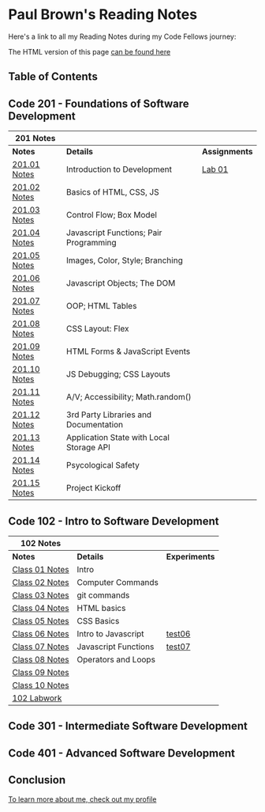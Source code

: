 # Paul Brown's Reading Notes

Here's a link to all my Reading Notes during my Code Fellows journey:

The HTML version of this page [can be found here](https://0xquasark.github.io/reading-notes/)

## Table of Contents
## Code 201 - Foundations of Software Development

| 201 Notes                                |                                          |                         |
| ---------------------------------------- | ---------------------------------------- | ----------------------- |
| **Notes**                                | **Details**                              | **Assignments**         |
| [201.01 Notes](201/201-class01.md)       | Introduction to Development	            | [Lab 01](201/labs/lab01/201-lab01.html)                        |
| [201.02 Notes](201/201-class02.md)       | Basics of HTML, CSS, JS                  |                         |
| [201.03 Notes](201/201-class03.md)       | Control Flow; Box Model                  |                         |
| [201.04 Notes](201/201-class04.md)       | Javascript Functions; Pair Programming   |                         |
| [201.05 Notes](201/201-class05.md)       | Images, Color, Style; Branching          |                         |
| [201.06 Notes](201/201-class06.md)       | Javascript Objects; The DOM	            |                         |
| [201.07 Notes](201/201-class07.md)       | OOP; HTML Tables	                        |                         |
| [201.08 Notes](201/201-class08.md)       | CSS Layout: Flex	                        |                         |
| [201.09 Notes](201/201-class09.md)       | HTML Forms & JavaScript Events	          |                         |
| [201.10 Notes](201/201-class10.md)       | JS Debugging; CSS Layouts	              |                         |
| [201.11 Notes](201/201-class11.md)       | A/V; Accessibility; Math.random()  	    |                         |
| [201.12 Notes](201/201-class12.md)       | 3rd Party Libraries and Documentation	  |                         |
| [201.13 Notes](201/201-class13.md)       | Application State with Local Storage API	|                         |
| [201.14 Notes](201/201-class14.md)       | Psycological Safety	                    |                         |
| [201.15 Notes](201/201-class15.md)       | Project Kickoff	                        |                         |


## Code 102 - Intro to Software Development
| 102 Notes                                               |                       |                         |
| ------------------------------------------------------- | --------------------- | ----------------------- |
| **Notes**                                               | **Details**           | **Experiments**         |
| [Class 01 Notes](102/class-01.md)                       | Intro                 |                         |
| [Class 02 Notes](102/class-02.md)                       | Computer Commands     |                         |
| [Class 03 Notes](102/class-03.md)                       | git commands          |                         |
| [Class 04 Notes](102/class-04.md)                       | HTML basics           |                         |
| [Class 05 Notes](102/class-05.md)                       | CSS Basics            |                         |
| [Class 06 Notes](102/class-06.md)                       | Intro to Javascript   | [test06](<102/rough notes/test06.html>)|
| [Class 07 Notes](102/class-07.md)                       | Javascript Functions  | [test07](<102/rough notes/test07.html>)|
| [Class 08 Notes](102/class-08.md)                       | Operators and Loops   |                         |
| [Class 09 Notes](102/class-09.md)                       |                       |                         |
| [Class 10 Notes](102/class-10.md)                       |                       |                         |
| [102 Labwork](https://0xquasark.github.io/102-labwork/) |                       |                         |


## Code 301 - Intermediate Software Development
## Code 401 - Advanced Software Development




## Conclusion

[To learn more about me, check out my profile](https://github.com/0xQuasark)
